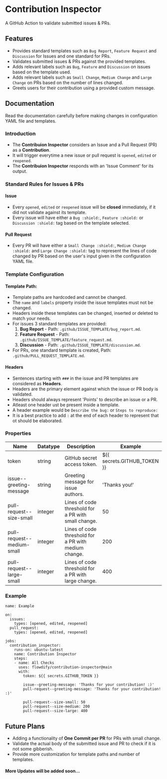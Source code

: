 # Contribution Inspector
A GitHub Action to validate submitted issues & PRs.

## Features
- Provides standard templates such as `Bug Report`, `Feature Request` and `Discussion` for Issues and one standard for PRs.
- Validates submitted issues & PRs against the provided templates.
- Adds relevant labels such as `Bug`, `Feature` and `Discussion` on issues based on the template used.
- Adds relevant labels such as `Small Change`, `Medium Change` and `Large Change` on PRs based on the number of lines changed.
- Greets users for their contribution using a provided custom message.

## Documentation

Read the documentation carefully before making changes in configuration YAML file and templates.

### Introduction
- The **Contribuion Inspector** considers an Issue and a Pull Request (PR) as a **Contribution**.
- It will trigger everytime a new issue or pull request is `opened`, `edited` or `reopened`.
- The **Contribuion Inspector** responds with an 'Issue Comment' for its output.

### Standard Rules for Issues & PRs

#### Issue
- Every `opened`, `edited` or `reopened` issue will be **closed** immediately, if it did not validate against its template.
- Every issue will have either a `Bug :shield:`, `Feature :shield:` or `Discussion :shield:` tag based on the template selected.

#### Pull Request
- Every PR will have either a `Small Change :shield:`, `Medium Change :shield:` and `Large Change :shield:` tag to represent the lines of code changed by PR based on the user's input given in the configuration YAML file.

### Template Configuration

#### Template Path:

- Template paths are hardcoded and cannot be changed.
- The `name` and `labels` property inside the issue templates must not be changed.
- Headers inside these templates can be changed, inserted or deleted to match your needs.
- For issues 3 standard templates are provided: 
    1. **Bug Report** - Path: `.github/ISSUE_TEMPLATE/bug_report.md`.
    2. **Feature Request** - Path: `.github/ISSUE_TEMPLATE/feature_request.md`.
    3. **Discussion** - Path: `.github/ISSUE_TEMPLATE/discussion.md`.
- For PRs, one standard template is created, Path: `.github/PULL_REQUEST_TEMPLATE.md`.

#### Headers

- Sentences starting with `###` in the issue and PR templates are considered as **Headers**.
- Headers are the primary element against which the issue or PR body is validated. 
- Headers should always represent 'Points' to describe an issue or a PR. 
- Atleast one header ust be present inside a template.
- A header example would be `Describe the bug:` or `Steps to reproduce:` 
- It is a best practice to add `:` at the end of each header to represent that ot should be elaborated.

### Properties

| Name | Datatype | Description | Example |
|------|----------|-------------|---------|
| token | string | GitHub secret access token. | ${{ secrets.GITHUB_TOKEN }} |
| issue--greeting-message | string | Greeting message for issue authors. | 'Thanks you!' |
| pull-request--size-small | integer | Lines of code threshold for a PR with small change. | 50 |
| pull-request--medium-small | integer | Lines of code threshold for a PR with medium change. | 200 |
| pull-request--large-small | integer | Lines of code threshold for a PR with large change. | 400 |

### Example

```
name: Example

on: 
  issues:
    types: [opened, edited, reopened]
  pull_request:
    types: [opened, edited, reopened]

jobs:
  contribution_inspector:
    runs-on: ubuntu-latest
    name: Contribution Inspector
    steps:
    - name: All Checks
      uses: flowdify/contribution-inspector@main
      with:
        token: ${{ secrets.GITHUB_TOKEN }}

        issue--greeting-message: 'Thanks for your contribution! :)'
        pull-request--greeting-message: 'Thanks for your contribution! :)'

        pull-request--size-small: 50
        pull-request--size-medium: 200
        pull-request--size-large: 400
```

## Future Plans

- Adding a functionality of **One Commit per PR** for PRs with small change.
- Validate the actual body of the submitted issue and PR to check if it is not some gibberish.
- Provide more customization for template paths and number of templates.

#### More Updates will be added soon...